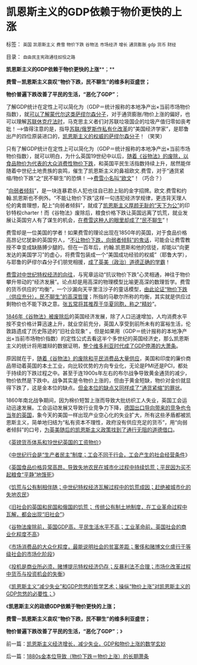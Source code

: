 # 凯恩斯主义的GDP依赖于物价更快的上涨

标签： `英国` `凯恩斯主义` `费雪` `物价下跌` `谷物法` `市场经济` `增长` `通货膨胀` `gdp` `货币` `财经` 

目录： `自由民主宪政通往奴役之路`

**凯恩斯主义的GDP依赖于物价更快的上涨****；**

**费雪－凯恩斯主义哀叹“物价下跌，民不聊生”的维多利亚盛世；**

**物价普遍下跌改善了平民的生活，“恶化了GDP”**；

了解GDP统计在定性上可以简化为（GDP＝统计报称的本地净产出×当前市场物价指数），就[可以了解蒙代尔这类萨缪尔森分子](../../../2011/12/12/欧债危机起因于蒙代尔欧元方案的明显漏洞.md)，对于通货膨胀/物价上涨的偏好，也可以理解[苏联休克疗法时](../../../2011/2/11/废除国企专营和垄断权，卖国将没门！.md)，马克思主义者们对苏联垃圾国企的垃圾产值归零如丧考妣！——>值得注意的是，指导[苏联/俄罗斯作私有化改革](../../../2011/2/11/边际退出成本和休克疗法.md)的“美国经济学家”，是耶鲁出产的四位原装进口的，[凯恩斯主义的权威的萨缪尔森分子](../../../2011/8/25/诺贝尔奖最应颁给张五常及其分子们.md)！（笑笑）

只有了解GDP统计在定性上可以简化为（GDP＝统计报称的本地净产出×当前市场物价指数），就可以明白，为什么英国19世纪中以后，[随着《谷物法》的废除，以食品物价为代表的大众消费性物价下跌](../../../2011/12/10/英国废除谷物法运动中的“重农学派”“炒楼”.md)，和英国平民生活指数持续上升，居然能伴随着中世纪土地贵族的哀鸣，催生了凯恩斯主义的鼻祖欧文.费雪，对于“通货紧缩/物价下跌”之“民不聊生”的恐惧！——>[费雪小名叫“欧文](../../../2011/12/13/欧文空想社会主义的道德神话和商业秘密.md)”！（巧合？）

“[向弱者倾斜](../../../2009/5/5/万恶之源皆为善.md)”，是一块连暴君杀人犯也往自已脸上贴的金字招牌。欧文.费雪和约翰.凯恩斯也不例外。“不能让物价下跌”这样一句违犯经济学规律，更违背天理人伦的禽兽理想，配上“向弱者倾斜”，就成了[凯恩斯主义厚颜无耻的“天下为公”](../../../2009/4/22/费雪教条之通货紧缩有害论背后的资产利益链.md)的印钞特权charter！而《谷物法》废除后，粮食价格下跌让英国远离了饥荒，就业发展让英国穷人有了谋生的机会，[在费雪这种人的眼里却成了“民不聊生](../../../2009/4/24/费雪教条和凯恩斯主义.md)”！

费雪却是一位美国的学者！如果费雪的理论出现在1850年的英国，对于食品价格高昂记忆犹新的英国穷人，“[不让物价下跌，向弱者倾斜”的鬼话](../../../2011/9/26/价格不是财富，“价格干预”是财富损失.md)，可能会让费雪教授不幸变成缺胳膊少腿的。但在一百年后，约翰.凯恩斯和他的信徒，却能以“向更发达的美国学习”的虚心，将费雪包装成一个“美国成功经验的权威”（耶鲁大学），与耶鲁的萨缪尔森分子们朋党相援，[成了英美（政治）道德正确的学霸](../../../2011/2/7/向伟大的Ludwig米塞斯致敬！.md)！

[费雪对中世纪特权经济的向往](../../../2011/6/15/费雪低利率和通缩论代表了权贵垄断特权的利益.md)，与宪章运动“抗议物价下跌”心灵相通，神往于物价攀升带动的“经济发展”。论点却是用高深的物理模型比喻更高深的数理哲学。费雪的货币供应的“均衡”，一个沙漏向天平里注沙子的童话模型，[由此论证“物价下跌（供应充分），民不聊生”的高深哲理](../../../2011/6/5/费雪“经济学”和基督教低利率道德情结.md)；所指的马歇尔所称的均衡，其实就是供应过剩物价也不能下跌之意。[张五常将其推荐于华夏同胞，称之“精妙](../../../2011/8/29/“钞票印少了会通胀”，左小蕾力挺张五常.md)”。

[1846年《谷物法》被废除后](../../../2011/12/15/大部分英国老百姓，没有享受到工业革命前的进步；.md)的英国经济发展，除了人口迅速增加，人均消费水平按不变价格计算迅速上升，就业空前充分，英国人享受到前所未有的富裕生活，伦敦路遗成了历史陈迹的“旧社会现象”
。但是如果用（GDP＝统计报称的本地净产出×当前市场物价指数）的定性公式去看这半个多世纪的英国经济史，那么凯恩斯主义的统计将用雄辩的数据证明，[整个维多利亚时代成了GDP停滞的大萧条](../../../2011/12/17/维多利亚时代自由光荣的英国.md)。



原因就在于，[随着《谷物法》的废除和平民消费品大量供应](../../../2011/12/14/“反谷物法运动”的自由战士缔造了维多利亚的盛世.md)，美国和印度的廉价商品带动着英国的本土工业，向比较优势的方向专业化，无论是PMI还是PCI，都处于持续的下跌过程之中。甚至于连1900s年左右的布尔战争导致黄金通货的减少，物价依然是下跌中。战争其实是令物价上涨的，但由于黄金短缺，物价对金价就显得下跌了，这是金本位的缺点。[但金本位的缺点又同样成了“通货紧缩”的罪状](../../../2011/8/23/黄金不是天然法定货币；金本位没有必要.md)。

1860年南北战争期间，因为棉价短暂上涨而导致大批纺织工人失业，英国工会运动迅速发展。工会运动发展又导致行业竞争力下降，[德国出口导向带来的竞争也令当年的英国](../../../2011/12/20/英美对工会现象严重倾斜，大资本家对工会现象心连心.md)，象今天的美国一样出现产业空心化的失业扩大，所有这些矛盾都被凯恩斯主义，简单地归结为“私有资本不理性，政府没有供应充足的货币”，用“向弱者倾斜”的口号，[为英美随后的凯恩斯主义政策找到了通行无阻的道德借口](../../../2011/8/23/全球终于走在《通往奴役之路》上.md)。

《[英镑货币体系和19世纪英国的工资物价](../../../2011/12/22/英镑货币体系和19世纪英国的工资物价；.md)》

《[中世纪行会是“生产者民主”制度；工会不同于行会，工会产生的社会经营条件](../../../2011/12/22/中世纪行会是“生产者民主”制度.md)》

《[英国食品价格异常高昂，导致失地农民在城市化过程中持续饥荒；平民因为买不起粮食“平静”地饿死](../../../2011/12/23/英国治下的大饥荒，平民在堆积的粮食前饿死.md)》

《[饥荒与公有制相伴随；中世纪特权经济瓦解过程中的饥荒成因；赶绝被城市化的失地农民](../../../2011/12/23/饥荒与公有制相伴随；中世纪特权经济瓦解过程中的饥荒成因；.md)》

《[旧社会的英国和民国和俄国的饥荒；
传统公有制土地制度，在工业革命过程中瓦解，都会出现“旧社会”](../../../2011/12/23/旧社会的成因，英国和民国和俄国的饥荒.md)》

《[谷物法废除前，英国GDP高，平民生活水平不高；工业革命前，英国社会的商业化程度不高](../../../2011/12/23/工业革命前英国的内需市场比清朝落后.md)》

《[市场消费品的大众化程度，最能说明社会的贫富差距；奢侈和赌博文化盛行于等级社会的市场化阶段](../../../2011/12/24/英国的奢侈和赌博，贫富差距的真实标志是消费品.md)》

《[投机是商业所必须，赌博提示特权经济仍存；反暴利法不合理；市场化改革过程中货币与投资机会的失衡](../../../2011/12/24/投机是商业所必须，赌博提示特权经济仍存；.md)》

《[凯恩斯主义“减少失业”和GDP忽悠的哲学艺术；操纵“物价上涨”对凯恩斯主义的GDP忽悠的必要性；](../../../2011/12/24/凯恩斯主义经济增长，减少失业，GDP和物价上涨的数学玄妙.md)》

《**凯恩斯主义的政绩GDP依赖于物价更快的上涨；**

**费雪－凯恩斯主义哀叹“物价下跌，民不聊生”的维多利亚盛世；**

**物价普遍下跌改善了平民的生活，“恶化了GDP”**；》



前一篇：[凯恩斯主义经济增长，减少失业，GDP和物价上涨的数学玄妙](../../../2011/12/24/凯恩斯主义经济增长，减少失业，GDP和物价上涨的数学玄妙.md)

后一篇：[1880s金本位导致（物价下跌＝物价上涨）的长期萧条](../../../2011/12/25/1880s金本位导致（物价下跌＝物价上涨）的长期萧条.md)